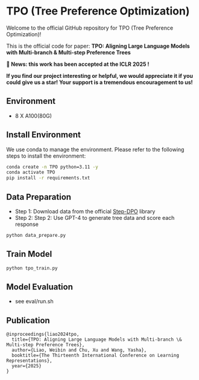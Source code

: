 # TPO (Tree Preference Optimization)

Welcome to the official GitHub repository for TPO (Tree Preference Optimization)!

This is the official code for paper: **TPO: Aligning Large Language Models with Multi-branch & Multi-step Preference Trees**

**📢 News: this work has been accepted at the ICLR 2025 !**

**If you find our project interesting or helpful, we would appreciate it if you could give us a star! Your support is a tremendous encouragement to us!**

## Environment

- 8 X A100(80G)

## Install Environment

We use conda to manage the environment.
Please refer to the following steps to install the environment:

```sh
conda create -n TPO python=3.11 -y
conda activate TPO
pip install -r requirements.txt
```

## Data Preparation

- Step 1: Download data from the official [Step-DPO](https://github.com/dvlab-research/Step-DPO) library
- Step 2: Step 2: Use GPT-4 to generate tree data and score each response
```sh
python data_prepare.py
```

## Train Model
```sh
python tpo_train.py
```

## Model Evaluation
- see eval/run.sh

## Publication

```
@inproceedings{liao2024tpo,
  title={TPO: Aligning Large Language Models with Multi-branch \& Multi-step Preference Trees},
  author={Liao, Weibin and Chu, Xu and Wang, Yasha},
  booktitle={The Thirteenth International Conference on Learning Representations},
  year={2025}
}
```
